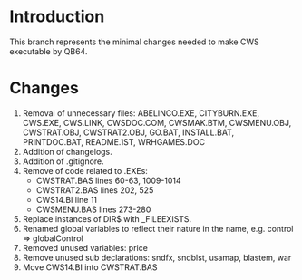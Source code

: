 # Introduction
This branch represents the minimal changes needed to make CWS executable by QB64.

# Changes
1. Removal of unnecessary files: ABELINCO.EXE, CITYBURN.EXE, CWS.EXE, CWS.LINK, CWSDOC.COM, CWSMAK.BTM, CWSMENU.OBJ, CWSTRAT.OBJ, CWSTRAT2.OBJ, GO.BAT, INSTALL.BAT, PRINTDOC.BAT, README.1ST, WRHGAMES.DOC
2. Addition of changelogs.
3. Addition of .gitignore.
4. Remove of code related to .EXEs:
    - CWSTRAT.BAS lines 60-63, 1009-1014
    - CWSTRAT2.BAS lines 202, 525
    - CWS14.BI line 11
    - CWSMENU.BAS lines 273-280
5. Replace instances of DIR$ with _FILEEXISTS.
6. Renamed global variables to reflect their nature in the name, e.g. control => globalControl
7. Removed unused variables: price
8. Remove unused sub declarations: sndfx, sndblst, usamap, blastem, war
9. Move CWS14.BI into CWSTRAT.BAS